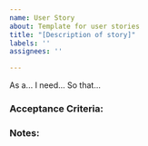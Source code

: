 ```yaml
---
name: User Story
about: Template for user stories
title: "[Description of story]"
labels: ''
assignees: ''

---
```


As a...
I need...
So that...


### Acceptance Criteria:


### Notes:
